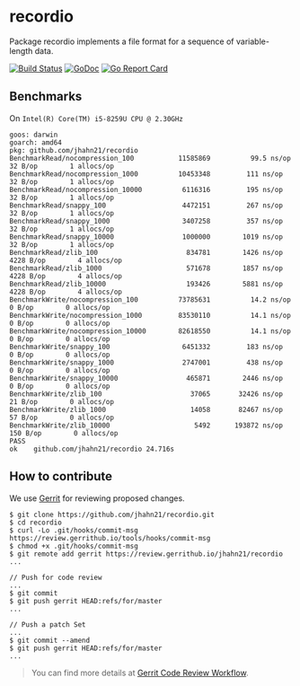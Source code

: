 # recordio

Package recordio implements a file format for a sequence of variable-length data.

[![Build Status](https://travis-ci.org/jhahn21/recordio.svg?branch=master)](https://travis-ci.org/jhahn21/recordio)
[![GoDoc](https://godoc.org/github.com/jhahn21/recordio?status.svg)](https://godoc.org/github.com/jhahn21/recordio)
[![Go Report Card](https://goreportcard.com/badge/github.com/jhahn21/recordio)](https://goreportcard.com/report/github.com/jhahn21/recordio)

## Benchmarks

On `Intel(R) Core(TM) i5-8259U CPU @ 2.30GHz`

```
goos: darwin
goarch: amd64
pkg: github.com/jhahn21/recordio
BenchmarkRead/nocompression_100           11585869          99.5 ns/op        32 B/op        1 allocs/op
BenchmarkRead/nocompression_1000          10453348         111 ns/op        32 B/op        1 allocs/op
BenchmarkRead/nocompression_10000          6116316         195 ns/op        32 B/op        1 allocs/op
BenchmarkRead/snappy_100                   4472151         267 ns/op        32 B/op        1 allocs/op
BenchmarkRead/snappy_1000                  3407258         357 ns/op        32 B/op        1 allocs/op
BenchmarkRead/snappy_10000                 1000000        1019 ns/op        32 B/op        1 allocs/op
BenchmarkRead/zlib_100                      834781        1426 ns/op      4228 B/op        4 allocs/op
BenchmarkRead/zlib_1000                     571678        1857 ns/op      4228 B/op        4 allocs/op
BenchmarkRead/zlib_10000                    193426        5881 ns/op      4228 B/op        4 allocs/op
BenchmarkWrite/nocompression_100          73785631          14.2 ns/op         0 B/op        0 allocs/op
BenchmarkWrite/nocompression_1000         83530110          14.1 ns/op         0 B/op        0 allocs/op
BenchmarkWrite/nocompression_10000        82618550          14.1 ns/op         0 B/op        0 allocs/op
BenchmarkWrite/snappy_100                  6451332         183 ns/op         0 B/op        0 allocs/op
BenchmarkWrite/snappy_1000                 2747001         438 ns/op         0 B/op        0 allocs/op
BenchmarkWrite/snappy_10000                 465871        2446 ns/op         0 B/op        0 allocs/op
BenchmarkWrite/zlib_100                      37065       32426 ns/op        21 B/op        0 allocs/op
BenchmarkWrite/zlib_1000                     14058       82467 ns/op        57 B/op        0 allocs/op
BenchmarkWrite/zlib_10000                     5492      193872 ns/op       150 B/op        0 allocs/op
PASS
ok    github.com/jhahn21/recordio 24.716s
```

## How to contribute

We use [Gerrit](https://review.gerrithub.io) for reviewing proposed changes.

```
$ git clone https://github.com/jhahn21/recordio.git
$ cd recordio
$ curl -Lo .git/hooks/commit-msg https://review.gerrithub.io/tools/hooks/commit-msg
$ chmod +x .git/hooks/commit-msg
$ git remote add gerrit https://review.gerrithub.io/jhahn21/recordio
...

// Push for code review
...
$ git commit
$ git push gerrit HEAD:refs/for/master
...

// Push a patch Set
...
$ git commit --amend
$ git push gerrit HEAD:refs/for/master
...

```

> You can find more details at [Gerrit Code Review Workflow](https://review.gerrithub.io/Documentation/intro-user.html#code-review).

